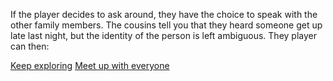 If the player decides to ask around, they have the choice to speak with the other family members. 
The cousins tell you that they heard someone get up late last night, but the identity of the person is left ambiguous. They player can then:

[Keep exploring]()
[Meet up with everyone]()